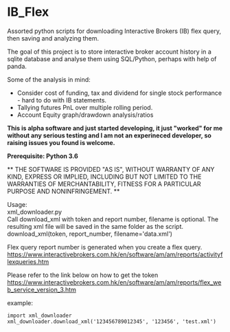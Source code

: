 # IB_Flex
Assorted python scripts for downloading Interactive Brokers (IB) flex query, then saving and analyzing them.


The goal of this project is to store interactive broker account history in a sqlite database and analyse them using SQL/Python, perhaps with help of panda.

Some of the analysis in mind:

- Consider cost of funding, tax and dividend for single stock performance - hard to do with IB statements.  
- Tallying futures PnL over multiple rolling period.  
- Account Equity graph/drawdown analysis/ratios  

**This is alpha software and just started developing, it just "worked" for me without any serious testing and I am not an experineced developer, so raising issues you found is welcome.**


**Prerequisite: Python 3.6**

** THE SOFTWARE IS PROVIDED "AS IS", WITHOUT WARRANTY OF ANY KIND, EXPRESS OR IMPLIED, INCLUDING BUT NOT LIMITED TO THE WARRANTIES OF MERCHANTABILITY, FITNESS FOR A PARTICULAR PURPOSE AND NONINFRINGEMENT. **

Usage:  
xml_downloader.py  
Call download_xml with token and report number, filename is optional. The resulting xml file will be saved in the same folder as the script.     
download_xml(token, report_number, filename='data.xml')  

Flex query report number is generated when you create a flex query.  
https://www.interactivebrokers.com.hk/en/software/am/am/reports/activityflexqueries.htm

Please refer to the link below on how to get the token
https://www.interactivebrokers.com.hk/en/software/am/am/reports/flex_web_service_version_3.htm  

example:
```
import xml_downloader
xml_downloader.download_xml('123456789012345', '123456', 'test.xml')
```
